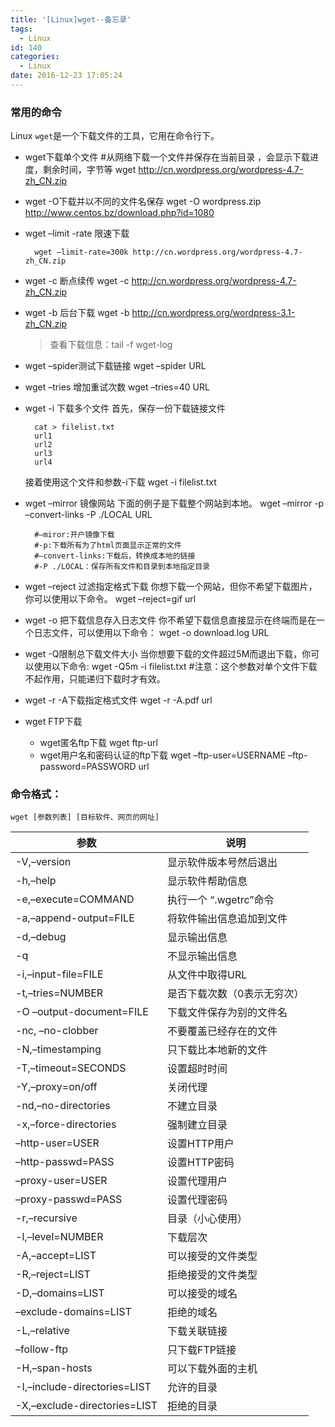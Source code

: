 ```yaml
---
title: '[Linux]wget--备忘录'
tags:
  - Linux
id: 140
categories:
  - Linux
date: 2016-12-23 17:05:24
---
```

### 常用的命令
Linux `wget`是一个下载文件的工具，它用在命令行下。
- wget下载单个文件		#从网络下载一个文件并保存在当前目录 ，会显示下载进度，剩余时间，字节等
		wget http://cn.wordpress.org/wordpress-4.7-zh_CN.zip 

- wget -O下载并以不同的文件名保存 		wget -O wordpress.zip http://www.centos.bz/download.php?id=1080
- wget –limit -rate 限速下载
		wget –limit-rate=300k http://cn.wordpress.org/wordpress-4.7-zh_CN.zip

- wget -c 断点续传		wget -c http://cn.wordpress.org/wordpress-4.7-zh_CN.zip
- wget -b 后台下载		wget -b http://cn.wordpress.org/wordpress-3.1-zh_CN.zip
	> 查看下载信息：tail -f wget-log
- wget –spider测试下载链接		wget –spider URL
- wget –tries 增加重试次数		wget –tries=40 URL</span>
- wget -i 下载多个文件	首先，保存一份下载链接文件
		
		cat > filelist.txt
		url1
		url2
		url3
		url4
	接着使用这个文件和参数-i下载
		wget -i filelist.txt 
- wget –mirror 镜像网站	下面的例子是下载整个网站到本地。
		wget –mirror -p –convert-links -P ./LOCAL URL

		#–miror:开户镜像下载		#-p:下载所有为了html页面显示正常的文件		#–convert-links:下载后，转换成本地的链接		#-P ./LOCAL：保存所有文件和目录到本地指定目录

- wget –reject 过滤指定格式下载	你想下载一个网站，但你不希望下载图片，你可以使用以下命令。		wget –reject=gif url

- wget -o 把下载信息存入日志文件	你不希望下载信息直接显示在终端而是在一个日志文件，可以使用以下命令：		wget -o download.log URL</span>
- wget -Q限制总下载文件大小	当你想要下载的文件超过5M而退出下载，你可以使用以下命令:		wget -Q5m -i filelist.txt 
		#注意：这个参数对单个文件下载不起作用，只能递归下载时才有效。
- wget -r -A下载指定格式文件		wget -r -A.pdf url 
- wget FTP下载
	- wget匿名ftp下载			wget ftp-url
	- wget用户名和密码认证的ftp下载
			wget –ftp-user=USERNAME –ftp-password=PASSWORD url

### 命令格式：
	wget [参数列表] [目标软件、网页的网址]

|  参数 |  说明 |
|------|------|
|-V,–version| 显示软件版本号然后退出| 
| -h,–help | 显示软件帮助信息 | 
| -e,–execute=COMMAND | 执行一个 “.wgetrc”命令| 
| -a,–append-output=FILE| 将软件输出信息追加到文件| 
| -d,–debug| 显示输出信息| 
| -q  |  不显示输出信息| 
| -i,–input-file=FILE|  从文件中取得URL| 
| -t,–tries=NUMBER| 是否下载次数（0表示无穷次）|
| -O –output-document=FILE|下载文件保存为别的文件名|
| -nc, –no-clobber| 不要覆盖已经存在的文件|
|-N,–timestamping|只下载比本地新的文件|
|-T,–timeout=SECONDS| 设置超时时间|
|-Y,–proxy=on/off |关闭代理|
|-nd,–no-directories |不建立目录|
|-x,–force-directories |强制建立目录|
|–http-user=USER|设置HTTP用户|
|–http-passwd=PASS|设置HTTP密码|
|–proxy-user=USER|设置代理用户|
|–proxy-passwd=PASS|设置代理密码|
|-r,–recursive |目录（小心使用）|
|-l,–level=NUMBER| 下载层次|
|-A,–accept=LIST |可以接受的文件类型|
|-R,–reject=LIST|拒绝接受的文件类型|
|-D,–domains=LIST|可以接受的域名|
|–exclude-domains=LIST|拒绝的域名|
|-L,–relative |下载关联链接|
|–follow-ftp |只下载FTP链接|
|-H,–span-hosts |可以下载外面的主机|
|-I,–include-directories=LIST|允许的目录|
|-X,–exclude-directories=LIST| 拒绝的目录|
